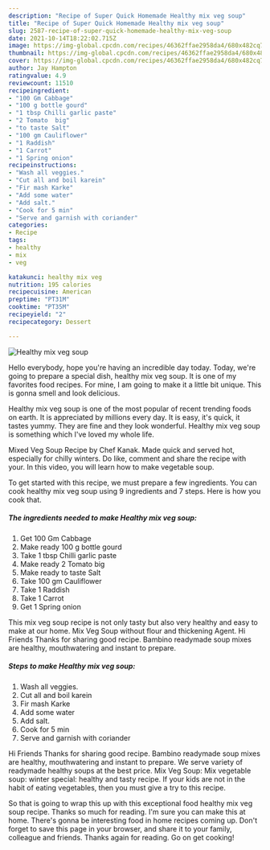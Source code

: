 ```yaml
---
description: "Recipe of Super Quick Homemade Healthy mix veg soup"
title: "Recipe of Super Quick Homemade Healthy mix veg soup"
slug: 2587-recipe-of-super-quick-homemade-healthy-mix-veg-soup
date: 2021-10-14T18:22:02.715Z
image: https://img-global.cpcdn.com/recipes/46362ffae2958da4/680x482cq70/healthy-mix-veg-soup-recipe-main-photo.jpg
thumbnail: https://img-global.cpcdn.com/recipes/46362ffae2958da4/680x482cq70/healthy-mix-veg-soup-recipe-main-photo.jpg
cover: https://img-global.cpcdn.com/recipes/46362ffae2958da4/680x482cq70/healthy-mix-veg-soup-recipe-main-photo.jpg
author: Jay Hampton
ratingvalue: 4.9
reviewcount: 11510
recipeingredient:
- "100 Gm Cabbage"
- "100 g bottle gourd"
- "1 tbsp Chilli garlic paste"
- "2 Tomato  big"
- "to taste Salt"
- "100 gm Cauliflower"
- "1 Raddish"
- "1 Carrot"
- "1 Spring onion"
recipeinstructions:
- "Wash all veggies."
- "Cut all and boil karein"
- "Fir mash Karke"
- "Add some water"
- "Add salt."
- "Cook for 5 min"
- "Serve and garnish with coriander"
categories:
- Recipe
tags:
- healthy
- mix
- veg

katakunci: healthy mix veg 
nutrition: 195 calories
recipecuisine: American
preptime: "PT31M"
cooktime: "PT35M"
recipeyield: "2"
recipecategory: Dessert

---
```



![Healthy mix veg soup](https://img-global.cpcdn.com/recipes/46362ffae2958da4/680x482cq70/healthy-mix-veg-soup-recipe-main-photo.jpg)

Hello everybody, hope you're having an incredible day today. Today, we're going to prepare a special dish, healthy mix veg soup. It is one of my favorites food recipes. For mine, I am going to make it a little bit unique. This is gonna smell and look delicious.

Healthy mix veg soup is one of the most popular of recent trending foods on earth. It is appreciated by millions every day. It is easy, it's quick, it tastes yummy. They are fine and they look wonderful. Healthy mix veg soup is something which I've loved my whole life.

Mixed Veg Soup Recipe by Chef Kanak. Made quick and served hot, especially for chilly winters. Do like, comment and share the recipe with your. In this video, you will learn how to make vegetable soup.


To get started with this recipe, we must prepare a few ingredients. You can cook healthy mix veg soup using 9 ingredients and 7 steps. Here is how you cook that.

<!--inarticleads1-->

##### The ingredients needed to make Healthy mix veg soup:

1. Get 100 Gm Cabbage
1. Make ready 100 g bottle gourd
1. Take 1 tbsp Chilli garlic paste
1. Make ready 2 Tomato  big
1. Make ready to taste Salt
1. Take 100 gm Cauliflower
1. Take 1 Raddish
1. Take 1 Carrot
1. Get 1 Spring onion


This mix veg soup recipe is not only tasty but also very healthy and easy to make at our home. Mix Veg Soup without flour and thickening Agent. Hi Friends Thanks for sharing good recipe. Bambino readymade soup mixes are healthy, mouthwatering and instant to prepare. 

<!--inarticleads2-->

##### Steps to make Healthy mix veg soup:

1. Wash all veggies.
1. Cut all and boil karein
1. Fir mash Karke
1. Add some water
1. Add salt.
1. Cook for 5 min
1. Serve and garnish with coriander


Hi Friends Thanks for sharing good recipe. Bambino readymade soup mixes are healthy, mouthwatering and instant to prepare. We serve variety of readymade healthy soups at the best price. Mix Veg Soup: Mix vegetable soup: winter special: healthy and tasty recipe. If your kids are not in the habit of eating vegetables, then you must give a try to this recipe. 

So that is going to wrap this up with this exceptional food healthy mix veg soup recipe. Thanks so much for reading. I'm sure you can make this at home. There's gonna be interesting food in home recipes coming up. Don't forget to save this page in your browser, and share it to your family, colleague and friends. Thanks again for reading. Go on get cooking!
